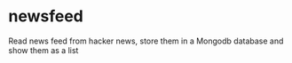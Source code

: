 # newsfeed
Read news feed from hacker news, store them in a Mongodb database and show them as a list

